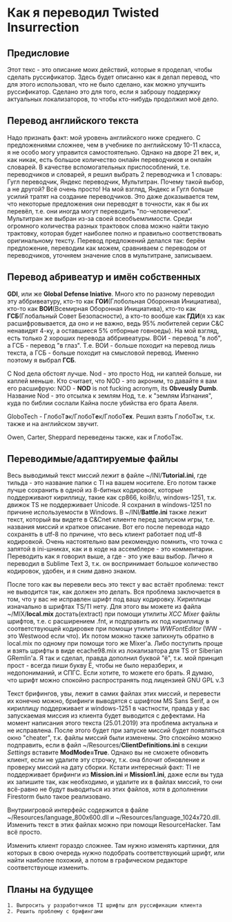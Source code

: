 # Как я переводил Twisted Insurrection
## Предисловие
Этот текс - это описание моих действий, которые я проделал, чтобы сделать руссификатор. Здесь будет описанно как я делал перевод, что для этого использовал, что не было сделано, как можно улучшить руссификатор. Сделано это для того, если я заброшу поддержку актуальных локализаторов, то чтобы кто-нибудь продолжил моё дело.

## Перевод английского текста
Надо признать факт: мой уровень английского ниже среднего. С предложениями сложнее, чем в учебнике по английскому 10-11 класса, я не особо могу управится самостоятельно. Однако на дворе 21 век, и, как никак, есть большое количество онлайн переводчиков и онлайн словарей. В качестве вспомогательных приспособлений, т.е. переводчиков и словарей, я решил выбрать 2 переводчика и 1 словарь: Гугл переводчик, Яндекс переводчик, Мультитран. Почему такой выбор, а не другой? Всё очень просто! На мой взгляд, Яндекс и Гугл больше усилий тратят на создание переводчиков. Это даже доказывается тем, что некоторые предложения они переводят в точности, как я бы их перевёл, т.е. они иногда могут переводить "по-человечески". Мультитран же выбран из-за своей всеобъемлимости. Среди огромного количества разных трактовок слова можно найти такую трактовку, которая будет наиболее полно и правильно соответствовать оригинальному тексту. Перевод предложений делался так: берём предложение, переводим как можем, сравниваем с переводом от переводчиков, уточняем значение слов в мультитране, записываем.

## Перевод абривеатур и имён собственных
**GDI**, или же **Global Defense Iniative**. Много кто по разному переводил эту аббривеатуру, кто-то как **ГОИ**(Глобольная Оборонная Инициатива), кто-то как **ВОИ**(Всемирная Оборонная Инициатива), кто-то как **ГСБ**(Глобальный Совет Безопасности), а кто-то вообше как **ГДИ**(я хз как расшифровывается, да оно и не важно, ведь 95% любителей серии C&C ненавидят 4-ку, а оставшиеся 5% отборные говноеды). На мой взгляд, есть только 2 хороших перевода аббривеатуры. ВОИ - перевод "в лоб", а ГСБ - перевод "в глаз". Т.е. ВОИ - больше походит на перевод лишь текста, а ГСБ - больше походит на смысловой перевод. Именно поэтому я выбрал **ГСБ**.

С Nod дела обстоят лучше. Nod - это просто Нод, ни каплей больше, ни каплей меньше. Кто считает, что NOD - это акроним, то давайте я вам его расшифрую: NOD - **NOD** is not fucking acronym, its **Obveusly Dumb**. Название Nod - это отсылка к землям Нод, т.е. к "землям Изгнания", куда по библии сослали Кайна после убийства его брата Авеля.

GloboTech - ГлобоТ**э**к/ГлобоТ**е**к/ГлобоТ**ех**. Решил взять ГлобоТэк, т.к. также и на английском звучит.

Owen, Carter, Sheppard переведены также, как и ГлобоТэк.

## Переводимые/адаптируемые файлы
Весь выводимый текст миссий лежит в файле ~/INI/**Tutorial.ini**, где тильда - это название папки с TI на вашем носителе. Его потом также лучше сохранить в одной из 8-битных кодировок, которые поддерживают кириллицу, такие как cp866, koi8r/u, windows-1251, т.к. движок TS не поддерживает Unicode. Я сохранил в windows-1251 по причине используемости в Windows. В ~/INI/**Battle.ini** также лежит текст, который вы видете в C&Cnet клиенте перед запуском игры, т.е. названия миссий и краткое описание. Вот его после перевода надо сохранять в utf-8 по причине, что весь клиент работает под utf-8 кодировкой. Очень настоятельно вам рекомендую помнить, что точка с запятой в ini-шниках, как и в коде на ассемблере - это комментарии. Переводить как я говорил выше, а где - это уже ваш выбор. Лично я переводил в Sublime Text 3, т.к. он воспринимает большое количество кодировок, удобен, и я сним давно знаком.

После того как вы перевели весь это текст у вас встаёт проблема: текст не выводится так, как должен это делать. Вся проблема заключается в том, что у вас не исправлен шрифт под вашу кодировку. Кириллицы изначально в шрифтах TS/TI нету. Для этого вы можете из файла ~/MIX/**local.mix** достать(extract) при помощи утилиты *XCC Mixer* файлы шрифтов, т.е. с расширением .fnt, и подправить их под кириллицу в соответствующей кодировке при помощи утилиты *WWFontEditor* (WW - это Westwood если что). Их потом можно также запихнуть обратно в local.mix по одному при помощи того же Mixer'а. Либо поступить проще и взять шрифты в виде ecache98.mix из локализатора для TS от Siberian GRemlin'а. Я так и сделал, правда дополнил буквой "ё", т.к. мой принцип прост - всегда пиши букву Ё, чтобы не было неразберих, и недопониманий, и СПГС. Если хотите, то можете его брать. Я думаю, что шрифт можно спокойно распространять под лицензией GNU GPL v.3

Текст брифингов, увы, лежит в самих файлах этих миссий, и перевести их конечно можно, брифинги выводятся с шрифтом MS Sans Serif, а он кириллицу поддерживает и windows-1251 в частности, правда у вас запускаемая миссия из клиента будет выводится с дефектами. На момент написания этого текста (25.01.2019) эта проблема актуальна и не исправлена. После этого будет при запуске миссий будет появляться окно "cheater", т.к. файлы миссий были изменены. Это спокойно можно подправить, если в файл ~/Resources/**ClientDefinitions.ini** в секции *Settings* вставите **ModMode=True**. Однако вы не сможете обновить клиент, если не удалите эту строчку, т.к. она блочит обновление и проверку миссий на дату сборки. Кстати интересный факт: TI не поддерживает брифинги из **Mission.ini** и **Mission1.ini**, даже если вы туда их запишите так, как необходимо, и удалите их в файлах миссий, то они всё-равно не будут выводиться из этих файлов, хотя в дополнении Firestorm было такое реализовано.

Внутриигровой интерфейс содержится в файле ~/Resources/language_800x600.dll и ~/Resources/language_1024x720.dll. Изменить текст в этих файлах можно при помощи ResourceHacker. Там всё просто.

Изменить клиент гораздо сложнее. Там нужно изменять картинки, для которых в свою очередь нужно подобрать соответствующий шрифт, или найти наиболее похожий, а потом в графическом редакторе соответствующе изменить.

## Планы на будущее
	1. Выпросить у разработчиков TI шрифты для руссификации клиента
	2. Решить проблему с брифингами
